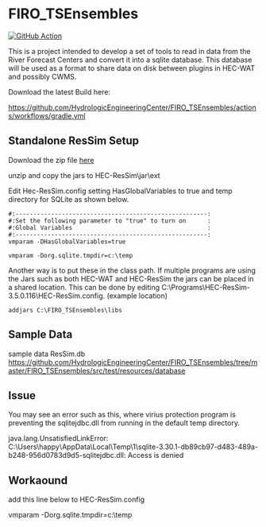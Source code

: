 # FIRO_TSEnsembles

[![GitHub Action](https://github.com/HydrologicEngineeringCenter/FIRO_TSEnsembles/actions/workflows/gradle.yml/badge.svg)](https://github.com/HydrologicEngineeringCenter/FIRO_TSEnsembles/actions/workflows/gradle.yml)


This is a project intended to develop a set of tools to read in data from the River Forecast Centers and convert it into a sqlite database. This database will be used as a format to share data on disk between plugins in HEC-WAT and possibly CWMS.


Download the latest Build here: 

https://github.com/HydrologicEngineeringCenter/FIRO_TSEnsembles/actions/workflows/gradle.yml


## Standalone ResSim Setup

Download the zip file [here](https://github.com/HydrologicEngineeringCenter/FIRO_TSEnsembles/releases/download/beta-0.1/beta-0.1-FIRO_TSEnsembles.zip)

unzip and copy the jars to  HEC-ResSim\jar\ext

Edit Hec-ResSim.config setting HasGlobalVariables to true and temp directory for SQLite as shown below.

```
#:------------------------------------------------------:
#:Set the following parameter to "true" to turn on      :
#:Global Variables                                      :
#:------------------------------------------------------:
vmparam -DHasGlobalVariables=true

vmparam -Dorg.sqlite.tmpdir=c:\temp
```


Another way is to put these in the class path.   If multiple programs are using the Jars such as both HEC-WAT and HEC-ResSim the jars can be placed in a shared location.
This can be done by editing C:\Programs\HEC-ResSim-3.5.0.116\HEC-ResSim.config.
(example location)
```
addjars C:\FIRO_TSEnsembles\libs

```

## Sample Data

sample data ResSim.db 
https://github.com/HydrologicEngineeringCenter/FIRO_TSEnsembles/tree/master/FIRO_TSEnsembles/src/test/resources/database


## Issue
You may see an error such as this, where virius protection program is preventing the sqlitejdbc.dll from running in the default temp directory.

java.lang.UnsatisfiedLinkError: C:\Users\happy\AppData\Local\Temp\1\sqlite-3.30.1-db89cb97-d483-489a-b248-956d0783d9d5-sqlitejdbc.dll: Access is denied

## Workaound
add this line below to HEC-ResSim.config

vmparam -Dorg.sqlite.tmpdir=c:\temp

